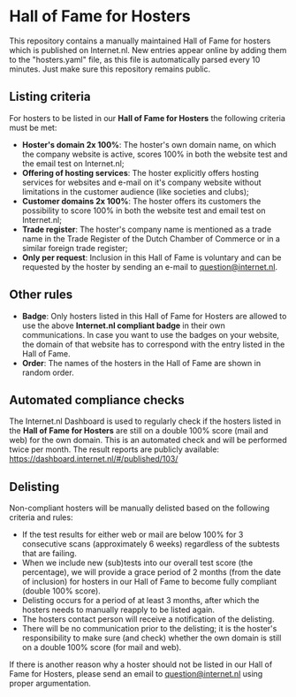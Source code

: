 # Hall of Fame for Hosters
This repository contains a manually maintained Hall of Fame for hosters which is published on Internet.nl.
New entries appear online by adding them to the "hosters.yaml" file, as this file is automatically parsed every 10 minutes. Just make sure this repository remains public. 

## Listing criteria
For hosters to be listed in our **Hall of Fame for Hosters** the following criteria must be met:
* **Hoster's domain 2x 100%**: The hoster's own domain name, on which the company website is active, scores 100% in both the website test and the email test on Internet.nl;
* **Offering of hosting services**: The hoster explicitly offers hosting services for websites and e-mail on it's company website without limitations in the customer audience (like societies and clubs);
* **Customer domains 2x 100%**: The hoster  offers its customers the possibility to score 100% in both the website test and email test on Internet.nl;
* **Trade register**: The hoster's company name is mentioned as a trade name in the Trade Register of the Dutch Chamber of Commerce or in a similar foreign trade register;
* **Only per request**: Inclusion in this Hall of Fame is voluntary and can be requested by the hoster by sending an e-mail to question@internet.nl.

## Other rules
* **Badge**: Only hosters listed in this Hall of Fame for Hosters are allowed to use the above **Internet.nl compliant badge** in their own communications. In case you want to use the badges on your website, the domain of that website has to correspond with the entry listed in the Hall of Fame. 
* **Order**: The names of the hosters in the Hall of Fame are shown in random order.

## Automated compliance checks
The Internet.nl Dashboard is used to regularly check if the hosters listed in the **Hall of Fame for Hosters** are still on a double 100% score (mail and web) for the own domain. This is an automated check and will be performed twice per month. The result reports are publicly available: https://dashboard.internet.nl/#/published/103/

## Delisting 
Non-compliant hosters will be manually delisted based on the following criteria and rules:
* If the test results for either web or mail are below 100% for 3 consecutive scans (approximately 6 weeks) regardless of the subtests that are failing.
* When we include new (sub)tests into our overall test score (the percentage), we will provide a grace period of 2 months (from the date of inclusion) for hosters in our Hall of Fame to become fully compliant (double 100% score).
* Delisting occurs for a period of at least 3 months, after which the hosters needs to manually reapply to be listed again.
* The hosters contact person will receive a notification of the delisting.
* There will be no communication prior to the delisting; it is the hoster's responsibility to make sure (and check) whether the own domain is still on a double 100% score (for mail and web).

If there is another reason why a hoster should not be listed in our Hall of Fame for Hosters, please send an email to question@internet.nl using proper argumentation.
